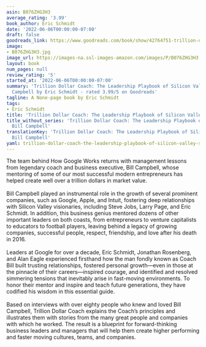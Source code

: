 ```yaml
---
asin: B076ZHG3H3
average_rating: '3.99'
book_author: Eric Schmidt
date: '2022-06-06T00:00:00-07:00'
draft: false
goodreads_link: https://www.goodreads.com/book/show/42764751-trillion-dollar-coach
image:
- B076ZHG3H3.jpg
image_url: https://images-na.ssl-images-amazon.com/images/P/B076ZHG3H3.01._SCLZZZZZZZ.jpg
layout: book
num_pages: null
review_rating: '5'
started_at: '2022-06-06T00:00:00-07:00'
summary: 'Trillion Dollar Coach: The Leadership Playbook of Silicon Valley''s Bill
  Campbell by Eric Schmidt - rated 3.99/5 on Goodreads'
tagline: A None-page book by Eric Schmidt
tags:
- Eric Schmidt
title: 'Trillion Dollar Coach: The Leadership Playbook of Silicon Valley''s Bill Campbell'
title_without_series: 'Trillion Dollar Coach: The Leadership Playbook of Silicon Valley''s
  Bill Campbell'
translationKey: 'Trillion Dollar Coach: The Leadership Playbook of Silicon Valley''s
  Bill Campbell'
yaml: trillion-dollar-coach-the-leadership-playbook-of-silicon-valley-s-bill-campbell
---
```


The team behind How Google Works returns with management lessons from legendary coach and business executive, Bill Campbell, whose mentoring of some of our most successful modern entrepreneurs has helped create well over a trillion dollars in market value.<br /><br />Bill Campbell played an instrumental role in the growth of several prominent companies, such as Google, Apple, and Intuit, fostering deep relationships with Silicon Valley visionaries, including Steve Jobs, Larry Page, and Eric Schmidt. In addition, this business genius mentored dozens of other important leaders on both coasts, from entrepreneurs to venture capitalists to educators to football players, leaving behind a legacy of growing companies, successful people, respect, friendship, and love after his death in 2016.<br /><br />Leaders at Google for over a decade, Eric Schmidt, Jonathan Rosenberg, and Alan Eagle experienced firsthand how the man fondly known as Coach Bill built trusting relationships, fostered personal growth—even in those at the pinnacle of their careers—inspired courage, and identified and resolved simmering tensions that inevitably arise in fast-moving environments. To honor their mentor and inspire and teach future generations, they have codified his wisdom in this essential guide.<br /><br />Based on interviews with over eighty people who knew and loved Bill Campbell, Trillion Dollar Coach explains the Coach’s principles and illustrates them with stories from the many great people and companies with which he worked. The result is a blueprint for forward-thinking business leaders and managers that will help them create higher performing and faster moving cultures, teams, and companies.